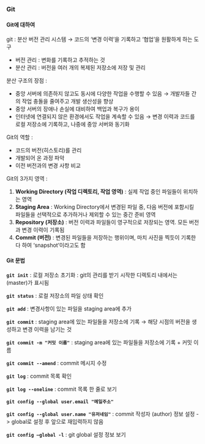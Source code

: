 ### Git

#### Git에 대하여

git : 분산 버전 관리 시스템 → 코드의 ‘변경 이력’을 기록하고 ‘협업’을 원활하게 하는 도구

- 버전 관리 : 변화를 기록하고 추적하는 것
- 분산 관리 : 버전을 여러 개의 복제된 저장소에 저장 및 관리
  
분산 구조의 장점 :

- 중앙 서버에 의존하지 않고도 동시에 다양한 작업을 수행할 수 있음 → 개발자들 간의 작업 충돌을 줄여주고 개발 생산성을 향상
- 중앙 서버의 장애나 손실에 대비하여 백업과 복구가 용이
- 인터넷에 연결되지 않은 환경에서도 작업을 계속할 수 있음 → 변경 이력과 코드를 로컬 저장소에 기록하고, 나중에 중앙 서버와 동기화

Git의 역할 : 
- 코드의 버전(히스토리)를 관리
- 개발되어 온 과정 파악
- 이전 버전과의 변경 사항 비교

Git의 3가지 영역 : 
1. **Working Directory (작업 디렉토리, 작업 영역)** : 실제 작업 중인 파일들이 위치하는 영역
2. **Staging Area** : Working Directory에서 변경된 파일 중, 다음 버전에 포함시킬 파일들을 선택적으로 추가하거나 제외할 수 있는 중간 준비 영역
3. **Repository (저장소)** : 버전 이력과 파일들이 영구적으로 저장되는 영역. 모든 버전과 변경 이력이 기록됨
4. **Commit (버전)** : 변경된 파일들을 저장하는 행위이며, 마치 사진을 찍듯이 기록한다 하여 ‘snapshot’이라고도 함

#### Git 문법

**`git init`** : 로컬 저장소 초기화 : git의 관리를 받기 시작한 디렉토리 내에서는 (master)가 표시됨

**`git status`** : 로컬 저장소의 파일 상태 확인

**`git add`** : 변경사항이 있는 파일을 staging area에 추가

**`git commit`** : staging area에 있는 파일들을 저장소에 기록 → 해당 시점의 버전을 생성하고 변경 이력을 남기는 것

**`git commit -m "커밋 이름"`** : staging area에 있는 파일들을 저장소에 기록 + 커밋 이름

**`git commit --amend`** : commit 메시지 수정

**`git log`** : commit 목록 확인

**`git log --oneline`** : commit 목록 한 줄로 보기

**`git config --global user.email "메일주소"`**

**`git config --global user.name "유저네임"`** : commit 작성자 (author) 정보 설정 -> global로 설정 후 앞으로 재입력하지 않음

**`git config —global -l`** : git global 설정 정보 보기

